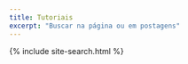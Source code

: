 ```yaml
---
title: Tutoriais
excerpt: "Buscar na página ou em postagens"
---
```


{% include site-search.html %}
